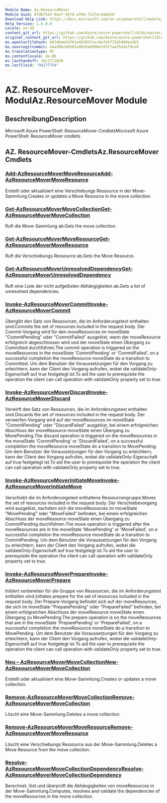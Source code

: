 ```yaml
---
Module Name: Az.ResourceMover
Module Guid: 97d87543-8eef-4574-a70d-7317ec4abe54
Download Help Link: https://docs.microsoft.com/en-us/powershell/module/az.resourcemover
Help Version: 1.0.0.0
Locale: en-US
content_git_url: https://github.com/Azure/azure-powershell/blob/master/src/ResourceMover/help/Az.ResourceMover.md
original_content_git_url: https://github.com/Azure/azure-powershell/blob/master/src/ResourceMover/help/Az.ResourceMover.md
ms.openlocfilehash: b634b4e547b1e483037cec8efe5772b5460ee1b5
ms.sourcegitcommit: b4a38bcb0501a9016a4998efd377aa75d3ef9ce8
ms.translationtype: MT
ms.contentlocale: de-DE
ms.lasthandoff: 10/27/2020
ms.locfileid: "94177754"
---
```

# <span data-ttu-id="feb8b-101">AZ. ResourceMover-Modul</span><span class="sxs-lookup"><span data-stu-id="feb8b-101">Az.ResourceMover Module</span></span>
## <span data-ttu-id="feb8b-102">Beschreibung</span><span class="sxs-lookup"><span data-stu-id="feb8b-102">Description</span></span>
<span data-ttu-id="feb8b-103">Microsoft Azure PowerShell: ResourceMover-Cmdlets</span><span class="sxs-lookup"><span data-stu-id="feb8b-103">Microsoft Azure PowerShell: ResourceMover cmdlets</span></span>

## <span data-ttu-id="feb8b-104">AZ. ResourceMover-Cmdlets</span><span class="sxs-lookup"><span data-stu-id="feb8b-104">Az.ResourceMover Cmdlets</span></span>
### [<span data-ttu-id="feb8b-105">Add-AzResourceMoverMoveResource</span><span class="sxs-lookup"><span data-stu-id="feb8b-105">Add-AzResourceMoverMoveResource</span></span>](Add-AzResourceMoverMoveResource.md)
<span data-ttu-id="feb8b-106">Erstellt oder aktualisiert eine Verschiebungs Ressource in der Move-Sammlung.</span><span class="sxs-lookup"><span data-stu-id="feb8b-106">Creates or updates a Move Resource in the move collection.</span></span>

### [<span data-ttu-id="feb8b-107">Get-AzResourceMoverMoveCollection</span><span class="sxs-lookup"><span data-stu-id="feb8b-107">Get-AzResourceMoverMoveCollection</span></span>](Get-AzResourceMoverMoveCollection.md)
<span data-ttu-id="feb8b-108">Ruft die Move-Sammlung ab.</span><span class="sxs-lookup"><span data-stu-id="feb8b-108">Gets the move collection.</span></span>

### [<span data-ttu-id="feb8b-109">Get-AzResourceMoverMoveResource</span><span class="sxs-lookup"><span data-stu-id="feb8b-109">Get-AzResourceMoverMoveResource</span></span>](Get-AzResourceMoverMoveResource.md)
<span data-ttu-id="feb8b-110">Ruft die Verschiebungs Ressource ab.</span><span class="sxs-lookup"><span data-stu-id="feb8b-110">Gets the Move Resource.</span></span>

### [<span data-ttu-id="feb8b-111">Get-AzResourceMoverUnresolvedDependency</span><span class="sxs-lookup"><span data-stu-id="feb8b-111">Get-AzResourceMoverUnresolvedDependency</span></span>](Get-AzResourceMoverUnresolvedDependency.md)
<span data-ttu-id="feb8b-112">Ruft eine Liste der nicht aufgelösten Abhängigkeiten ab.</span><span class="sxs-lookup"><span data-stu-id="feb8b-112">Gets a list of unresolved dependencies.</span></span>

### [<span data-ttu-id="feb8b-113">Invoke-AzResourceMoverCommit</span><span class="sxs-lookup"><span data-stu-id="feb8b-113">Invoke-AzResourceMoverCommit</span></span>](Invoke-AzResourceMoverCommit.md)
<span data-ttu-id="feb8b-114">Übergibt den Satz von Ressourcen, die im Anforderungstext enthalten sind.</span><span class="sxs-lookup"><span data-stu-id="feb8b-114">Commits the set of resources included in the request body.</span></span>
<span data-ttu-id="feb8b-115">Der Commit-Vorgang wird für den moveResources im moveState "CommitPending" oder "CommitFailed" ausgelöst, wenn der moveResource erfolgreich abgeschlossen wird und der moveState einen Übergang zu Committed durchführen.</span><span class="sxs-lookup"><span data-stu-id="feb8b-115">The commit operation is triggered on the moveResources in the moveState 'CommitPending' or 'CommitFailed', on a successful completion the moveResource moveState do a transition to Committed.</span></span>
<span data-ttu-id="feb8b-116">Um dem Benutzer die Voraussetzungen für den Vorgang zu erleichtern, kann der Client den Vorgang aufrufen, wobei die validateOnly-Eigenschaft auf true festgelegt ist.</span><span class="sxs-lookup"><span data-stu-id="feb8b-116">To aid the user to prerequisite the operation the client can call operation with validateOnly property set to true.</span></span>

### [<span data-ttu-id="feb8b-117">Invoke-AzResourceMoverDiscard</span><span class="sxs-lookup"><span data-stu-id="feb8b-117">Invoke-AzResourceMoverDiscard</span></span>](Invoke-AzResourceMoverDiscard.md)
<span data-ttu-id="feb8b-118">Verwirft den Satz von Ressourcen, die im Anforderungstext enthalten sind.</span><span class="sxs-lookup"><span data-stu-id="feb8b-118">Discards the set of resources included in the request body.</span></span>
<span data-ttu-id="feb8b-119">Der verwerfen-Vorgang wird auf der moveResources im moveState "CommitPending" oder "DiscardFailed" ausgelöst, bei einem erfolgreichen Abschluss der moveResource moveState einen Übergang zu MovePending.</span><span class="sxs-lookup"><span data-stu-id="feb8b-119">The discard operation is triggered on the moveResources in the moveState 'CommitPending' or 'DiscardFailed', on a successful completion the moveResource moveState do a transition to MovePending.</span></span>
<span data-ttu-id="feb8b-120">Um dem Benutzer die Voraussetzungen für den Vorgang zu erleichtern, kann der Client den Vorgang aufrufen, wobei die validateOnly-Eigenschaft auf true festgelegt ist.</span><span class="sxs-lookup"><span data-stu-id="feb8b-120">To aid the user to prerequisite the operation the client can call operation with validateOnly property set to true.</span></span>

### [<span data-ttu-id="feb8b-121">Invoke-AzResourceMoverInitiateMove</span><span class="sxs-lookup"><span data-stu-id="feb8b-121">Invoke-AzResourceMoverInitiateMove</span></span>](Invoke-AzResourceMoverInitiateMove.md)
<span data-ttu-id="feb8b-122">Verschiebt die im Anforderungstext enthaltene Ressourcengruppe.</span><span class="sxs-lookup"><span data-stu-id="feb8b-122">Moves the set of resources included in the request body.</span></span>
<span data-ttu-id="feb8b-123">Der Verschiebevorgang wird ausgelöst, nachdem sich die moveResources im moveState "MovePending" oder "MoveFailed" befinden, bei einem erfolgreichen Abschluss der moveResource moveState einen Übergang zu CommitPending durchführen.</span><span class="sxs-lookup"><span data-stu-id="feb8b-123">The move operation is triggered after the moveResources are in the moveState 'MovePending' or 'MoveFailed', on a successful completion the moveResource moveState do a transition to CommitPending.</span></span>
<span data-ttu-id="feb8b-124">Um dem Benutzer die Voraussetzungen für den Vorgang zu erleichtern, kann der Client den Vorgang aufrufen, wobei die validateOnly-Eigenschaft auf true festgelegt ist.</span><span class="sxs-lookup"><span data-stu-id="feb8b-124">To aid the user to prerequisite the operation the client can call operation with validateOnly property set to true.</span></span>

### [<span data-ttu-id="feb8b-125">Invoke-AzResourceMoverPrepare</span><span class="sxs-lookup"><span data-stu-id="feb8b-125">Invoke-AzResourceMoverPrepare</span></span>](Invoke-AzResourceMoverPrepare.md)
<span data-ttu-id="feb8b-126">Initiiert vorbereiten für die Gruppe von Ressourcen, die im Anforderungstext enthalten sind.</span><span class="sxs-lookup"><span data-stu-id="feb8b-126">Initiates prepare for the set of resources included in the request body.</span></span>
<span data-ttu-id="feb8b-127">Der Prepare-Vorgang befindet sich auf der moveResources, die sich im moveState "PreparePending" oder "PrepareFailed" befinden, bei einem erfolgreichen Abschluss der moveResource moveState einen Übergang zu MovePending.</span><span class="sxs-lookup"><span data-stu-id="feb8b-127">The prepare operation is on the moveResources that are in the moveState 'PreparePending' or 'PrepareFailed', on a successful completion the moveResource moveState do a transition to MovePending.</span></span>
<span data-ttu-id="feb8b-128">Um dem Benutzer die Voraussetzungen für den Vorgang zu erleichtern, kann der Client den Vorgang aufrufen, wobei die validateOnly-Eigenschaft auf true festgelegt ist.</span><span class="sxs-lookup"><span data-stu-id="feb8b-128">To aid the user to prerequisite the operation the client can call operation with validateOnly property set to true.</span></span>

### [<span data-ttu-id="feb8b-129">Neu – AzResourceMoverMoveCollection</span><span class="sxs-lookup"><span data-stu-id="feb8b-129">New-AzResourceMoverMoveCollection</span></span>](New-AzResourceMoverMoveCollection.md)
<span data-ttu-id="feb8b-130">Erstellt oder aktualisiert eine Move-Sammlung.</span><span class="sxs-lookup"><span data-stu-id="feb8b-130">Creates or updates a move collection.</span></span>

### [<span data-ttu-id="feb8b-131">Remove-AzResourceMoverMoveCollection</span><span class="sxs-lookup"><span data-stu-id="feb8b-131">Remove-AzResourceMoverMoveCollection</span></span>](Remove-AzResourceMoverMoveCollection.md)
<span data-ttu-id="feb8b-132">Löscht eine Move-Sammlung.</span><span class="sxs-lookup"><span data-stu-id="feb8b-132">Deletes a move collection.</span></span>

### [<span data-ttu-id="feb8b-133">Remove-AzResourceMoverMoveResource</span><span class="sxs-lookup"><span data-stu-id="feb8b-133">Remove-AzResourceMoverMoveResource</span></span>](Remove-AzResourceMoverMoveResource.md)
<span data-ttu-id="feb8b-134">Löscht eine Verschiebungs Ressource aus der Move-Sammlung.</span><span class="sxs-lookup"><span data-stu-id="feb8b-134">Deletes a Move Resource from the move collection.</span></span>

### [<span data-ttu-id="feb8b-135">Resolve-AzResourceMoverMoveCollectionDependency</span><span class="sxs-lookup"><span data-stu-id="feb8b-135">Resolve-AzResourceMoverMoveCollectionDependency</span></span>](Resolve-AzResourceMoverMoveCollectionDependency.md)
<span data-ttu-id="feb8b-136">Berechnet, löst und überprüft die Abhängigkeiten von moveResources in der Move-Sammlung.</span><span class="sxs-lookup"><span data-stu-id="feb8b-136">Computes, resolves and validate the dependencies of the moveResources in the move collection.</span></span>

